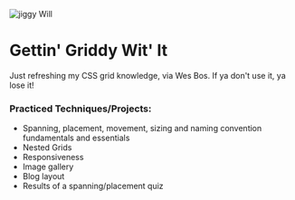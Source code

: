 ![jiggy Will](https://media.giphy.com/media/kLM9I1g8jsiAM/giphy.gif)
# Gettin' Griddy Wit' It
Just refreshing my CSS grid knowledge, via Wes Bos. If ya don't use it, ya lose it!

### Practiced Techniques/Projects:
- Spanning, placement, movement, sizing and naming convention fundamentals and essentials
- Nested Grids
- Responsiveness
- Image gallery
- Blog layout
- Results of a spanning/placement quiz
